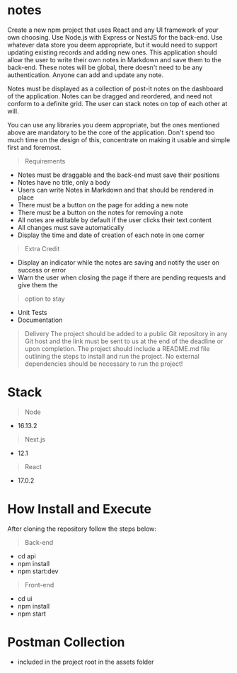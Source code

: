 # notes

Create a new npm project that uses React and any UI framework of your own choosing. Use Node.js with Express or NestJS for the back-end. Use whatever data store you deem appropriate, but it would need to support updating existing records and adding new ones. This application should allow the user to write their own notes in Markdown and save them to the back-end. These notes will be global, there doesn't need to be any authentication. Anyone can add and update any note.

Notes must be displayed as a collection of post-it notes on the dashboard of the application. Notes can be dragged and reordered, and need not conform to a definite grid. The user can stack notes on top of each other at will.

You can use any libraries you deem appropriate, but the ones mentioned above are mandatory to be the core of the application. Don't spend too much time on the design of this, concentrate on making it usable and simple first and foremost.

> Requirements
- Notes must be draggable and the back-end must save their positions
- Notes have no title, only a body
- Users can write Notes in Markdown and that should be rendered in place
- There must be a button on the page for adding a new note
- There must be a button on the notes for removing a note
- All notes are editable by default if the user clicks their text content
- All changes must save automatically
- Display the time and date of creation of each note in one corner

> Extra Credit
- Display an indicator while the notes are saving and notify the user on success or error 
- Warn the user when closing the page if there are pending requests and give them the

> option to stay
- Unit Tests
- Documentation

> Delivery
The project should be added to a public Git repository in any Git host and the link must be sent to us at the end of the deadline or upon completion. The project should include a README.md file outlining the steps to install and run the project. No external dependencies should be necessary to run the project!

# Stack

> Node
- 16.13.2

> Next.js
- 12.1

> React
- 17.0.2

# How Install and Execute

After cloning the repository follow the steps below:

> Back-end
- cd api
- npm install
- npm start:dev

> Front-end
- cd ui
- npm install
- npm start

# Postman Collection
- included in the project root in the assets folder


